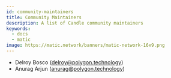 ```yaml
---
id: community-maintainers
title: Community Maintainers 
description: A list of Candle community maintainers
keywords:
  - docs
  - matic
image: https://matic.network/banners/matic-network-16x9.png 
---
```


- Delroy Bosco (delroy@polygon.technology)
- Anurag Arjun (anurag@polygon.technology)